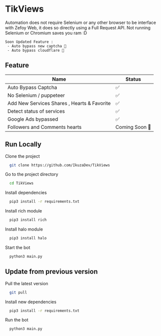 # TikViews

Automation does not require Selenium or any other browser to be interface with Zefoy Web, it does so directly using a Full Request API. Not running Selenium or Chromium saves you ram :D

```
Soon Updated Feature : 
 - Auto bypass new captcha 🚀
 - Auto bypass cloudflare 🚀
```


## Feature

| Name                                        | Status         |
|---------------------------------------------|-----------------|
| Auto Bypass Captcha                         | ✅              |
| No Selenium / puppeteer                     | ✅              |
| Add New Services Shares , Hearts & Favorite | ✅              |
| Detect status of services                   | ✅              |
| Google Ads bypassed                         | ✅              |
| Followers and Comments hearts               | Coming Soon 🚀  |


## Run Locally

Clone the project

```bash
  git clone https://github.com/IkuzaDev/TikViews
```

Go to the project directory

```bash
  cd TikViews
```

Install dependencies

```bash
  pip3 install -r requirements.txt
```

Install rich module

```bash
  pip3 install rich
```

Install halo module

```bash
  pip3 install halo
```

Start the bot

```bash
  python3 main.py
```

## Update from previous version

Pull the latest version

```bash
  git pull
```

Install new dependencies

``` bash
  pip3 install -r requirements.txt
```

Run the bot

```bash
  python3 main.py
```
